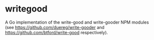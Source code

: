 # writegood

A Go implementation of the write-good and write-gooder NPM modules
(see <https://github.com/duereg/write-gooder> and
<https://github.com/btford/write-good> respectively).
